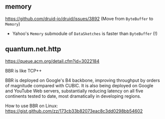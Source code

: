 ## memory

https://github.com/druid-io/druid/issues/3892 (Move from `ByteBuffer` to `Memory`)
- Yahoo's `Memory` submodule of `DataSketches` is faster than `ByteBuffer` (!)

## quantum.net.http

https://queue.acm.org/detail.cfm?id=3022184

BBR is like TCP++

BBR is deployed on Google's B4 backbone, improving throughput by orders of magnitude compared with CUBIC. It is also being deployed on Google and YouTube Web servers, substantially reducing latency on all five continents tested to date, most dramatically in developing regions.

How to use BBR on Linux:
https://gist.github.com/zz/173cb33b82073eac8c3dd0298bb54602
